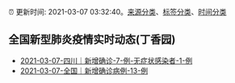 :alarm_clock: 更新时间: 2021-03-07 03:32:40。[来源分类](../README.md)、[标签分类](../TAGS.md)、[时间分类](../TIMELINE.md)

## 全国新型肺炎疫情实时动态(丁香园)




- [2021-03-07-四川｜新增确诊-7-例-无症状感染者-1-例](http://app.cctv.com/special/cportal/detail/arti/index.html?id=ArtiKjHlsKNJeXPe9yBgjutW210307&isfromapp=1) 
- [2021-03-07-全国｜新增确诊病例-13-例](http://app.cctv.com/special/cportal/detail/arti/index.html?id=ArtiuHGof3d1pgBEQyC9h9Q3210307&isfromapp=1) 